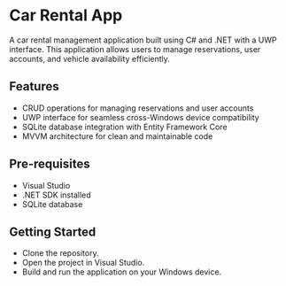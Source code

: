 # Car Rental App

A car rental management application built using C# and .NET with a UWP interface. This application allows users to manage reservations, user accounts, and vehicle availability efficiently.

## Features
- CRUD operations for managing reservations and user accounts  
- UWP interface for seamless cross-Windows device compatibility  
- SQLite database integration with Entity Framework Core  
- MVVM architecture for clean and maintainable code  

## Pre-requisites
- Visual Studio  
- .NET SDK installed  
- SQLite database  

## Getting Started
- Clone the repository.  
- Open the project in Visual Studio.  
- Build and run the application on your Windows device.  
